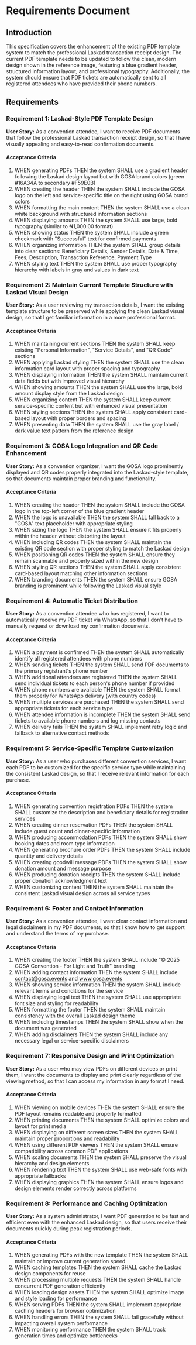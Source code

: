 # Requirements Document

## Introduction

This specification covers the enhancement of the existing PDF template system to match the professional Laskad transaction receipt design. The current PDF template needs to be updated to follow the clean, modern design shown in the reference image, featuring a blue gradient header, structured information layout, and professional typography. Additionally, the system should ensure that PDF tickets are automatically sent to all registered attendees who have provided their phone numbers.

## Requirements

### Requirement 1: Laskad-Style PDF Template Design

**User Story:** As a convention attendee, I want to receive PDF documents that follow the professional Laskad transaction receipt design, so that I have visually appealing and easy-to-read confirmation documents.

#### Acceptance Criteria

1. WHEN generating PDFs THEN the system SHALL use a gradient header following the Laskad design layout but with GOSA brand colors (green #16A34A to secondary #F59E0B)
2. WHEN creating the header THEN the system SHALL include the GOSA logo on the left and service-specific title on the right using GOSA brand colors
3. WHEN formatting the main content THEN the system SHALL use a clean white background with structured information sections
4. WHEN displaying amounts THEN the system SHALL use large, bold typography (similar to ₦1,000.00 format)
5. WHEN showing status THEN the system SHALL include a green checkmark with "Successful" text for confirmed payments
6. WHEN organizing information THEN the system SHALL group details into clear sections: Beneficiary Details, Sender Details, Date & Time, Fees, Description, Transaction Reference, Payment Type
7. WHEN styling text THEN the system SHALL use proper typography hierarchy with labels in gray and values in dark text

### Requirement 2: Maintain Current Template Structure with Laskad Visual Design

**User Story:** As a user reviewing my transaction details, I want the existing template structure to be preserved while applying the clean Laskad visual design, so that I get familiar information in a more professional format.

#### Acceptance Criteria

1. WHEN maintaining current sections THEN the system SHALL keep existing "Personal Information", "Service Details", and "QR Code" sections
2. WHEN applying Laskad styling THEN the system SHALL use the clean information card layout with proper spacing and typography
3. WHEN displaying information THEN the system SHALL maintain current data fields but with improved visual hierarchy
4. WHEN showing amounts THEN the system SHALL use the large, bold amount display style from the Laskad design
5. WHEN organizing content THEN the system SHALL keep current service-specific content but with enhanced visual presentation
6. WHEN styling sections THEN the system SHALL apply consistent card-based layout with proper borders and spacing
7. WHEN presenting data THEN the system SHALL use the gray label / dark value text pattern from the reference design

### Requirement 3: GOSA Logo Integration and QR Code Enhancement

**User Story:** As a convention organizer, I want the GOSA logo prominently displayed and QR codes properly integrated into the Laskad-style template, so that documents maintain proper branding and functionality.

#### Acceptance Criteria

1. WHEN creating the header THEN the system SHALL include the GOSA logo in the top-left corner of the blue gradient header
2. WHEN the logo is unavailable THEN the system SHALL fall back to a "GOSA" text placeholder with appropriate styling
3. WHEN sizing the logo THEN the system SHALL ensure it fits properly within the header without distorting the layout
4. WHEN including QR codes THEN the system SHALL maintain the existing QR code section with proper styling to match the Laskad design
5. WHEN positioning QR codes THEN the system SHALL ensure they remain scannable and properly sized within the new design
6. WHEN styling QR sections THEN the system SHALL apply consistent card-based layout matching other information sections
7. WHEN branding documents THEN the system SHALL ensure GOSA branding is prominent while following the Laskad visual style

### Requirement 4: Automatic Ticket Distribution

**User Story:** As a convention attendee who has registered, I want to automatically receive my PDF ticket via WhatsApp, so that I don't have to manually request or download my confirmation documents.

#### Acceptance Criteria

1. WHEN a payment is confirmed THEN the system SHALL automatically identify all registered attendees with phone numbers
2. WHEN sending tickets THEN the system SHALL send PDF documents to the primary registrant's phone number
3. WHEN additional attendees are registered THEN the system SHALL send individual tickets to each person's phone number if provided
4. WHEN phone numbers are available THEN the system SHALL format them properly for WhatsApp delivery (with country codes)
5. WHEN multiple services are purchased THEN the system SHALL send appropriate tickets for each service type
6. WHEN attendee information is incomplete THEN the system SHALL send tickets to available phone numbers and log missing contacts
7. WHEN delivery fails THEN the system SHALL implement retry logic and fallback to alternative contact methods

### Requirement 5: Service-Specific Template Customization

**User Story:** As a user who purchases different convention services, I want each PDF to be customized for the specific service type while maintaining the consistent Laskad design, so that I receive relevant information for each purchase.

#### Acceptance Criteria

1. WHEN generating convention registration PDFs THEN the system SHALL customize the description and beneficiary details for registration services
2. WHEN creating dinner reservation PDFs THEN the system SHALL include guest count and dinner-specific information
3. WHEN producing accommodation PDFs THEN the system SHALL show booking dates and room type information
4. WHEN generating brochure order PDFs THEN the system SHALL include quantity and delivery details
5. WHEN creating goodwill message PDFs THEN the system SHALL show donation amount and message purpose
6. WHEN producing donation receipts THEN the system SHALL include proper donation acknowledgment text
7. WHEN customizing content THEN the system SHALL maintain the consistent Laskad visual design across all service types

### Requirement 6: Footer and Contact Information

**User Story:** As a convention attendee, I want clear contact information and legal disclaimers in my PDF documents, so that I know how to get support and understand the terms of my purchase.

#### Acceptance Criteria

1. WHEN creating the footer THEN the system SHALL include "© 2025 GOSA Convention - For Light and Truth" branding
2. WHEN adding contact information THEN the system SHALL include contact@gosa.events and www.gosa.events
3. WHEN showing service information THEN the system SHALL include relevant terms and conditions for the service
4. WHEN displaying legal text THEN the system SHALL use appropriate font size and styling for readability
5. WHEN formatting the footer THEN the system SHALL maintain consistency with the overall Laskad design theme
6. WHEN including timestamps THEN the system SHALL show when the document was generated
7. WHEN adding disclaimers THEN the system SHALL include any necessary legal or service-specific disclaimers

### Requirement 7: Responsive Design and Print Optimization

**User Story:** As a user who may view PDFs on different devices or print them, I want the documents to display and print clearly regardless of the viewing method, so that I can access my information in any format I need.

#### Acceptance Criteria

1. WHEN viewing on mobile devices THEN the system SHALL ensure the PDF layout remains readable and properly formatted
2. WHEN printing documents THEN the system SHALL optimize colors and layout for print media
3. WHEN displaying on different screen sizes THEN the system SHALL maintain proper proportions and readability
4. WHEN using different PDF viewers THEN the system SHALL ensure compatibility across common PDF applications
5. WHEN scaling documents THEN the system SHALL preserve the visual hierarchy and design elements
6. WHEN rendering text THEN the system SHALL use web-safe fonts with appropriate fallbacks
7. WHEN displaying graphics THEN the system SHALL ensure logos and design elements render correctly across platforms

### Requirement 8: Performance and Caching Optimization

**User Story:** As a system administrator, I want PDF generation to be fast and efficient even with the enhanced Laskad design, so that users receive their documents quickly during peak registration periods.

#### Acceptance Criteria

1. WHEN generating PDFs with the new template THEN the system SHALL maintain or improve current generation speed
2. WHEN caching templates THEN the system SHALL cache the Laskad design components for reuse
3. WHEN processing multiple requests THEN the system SHALL handle concurrent PDF generation efficiently
4. WHEN loading design assets THEN the system SHALL optimize image and style loading for performance
5. WHEN serving PDFs THEN the system SHALL implement appropriate caching headers for browser optimization
6. WHEN handling errors THEN the system SHALL fail gracefully without impacting overall system performance
7. WHEN monitoring performance THEN the system SHALL track generation times and optimize bottlenecks